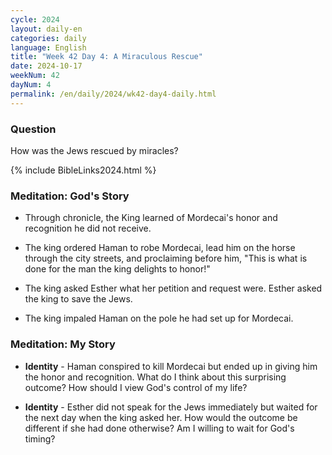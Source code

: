 ```yaml
---
cycle: 2024
layout: daily-en
categories: daily
language: English
title: "Week 42 Day 4: A Miraculous Rescue"
date: 2024-10-17
weekNum: 42
dayNum: 4
permalink: /en/daily/2024/wk42-day4-daily.html
---
```


### Question     
How was the Jews rescued by miracles?


{% include BibleLinks2024.html %}

### Meditation: God's Story   
+ Through chronicle, the King learned of Mordecai's honor and recognition he did not receive. 

+ The king ordered Haman to robe Mordecai, lead him on the horse through the city streets, and proclaiming before him, "This is what is done for the man the king delights to honor!" 

+ The king asked Esther what her petition and request were. Esther asked the king to save the Jews. 

+ The king impaled Haman on the pole he had set up for Mordecai. 

### Meditation: My Story   
+ **Identity** - Haman conspired to kill Mordecai but ended up in giving him the honor and recognition. What do I think about this surprising outcome? How should I view God's control of my life? 

+ **Identity** - Esther did not speak for the Jews immediately but waited for the next day when the king asked her. How would the outcome be different if she had done otherwise? Am I willing to wait for God's timing? 
